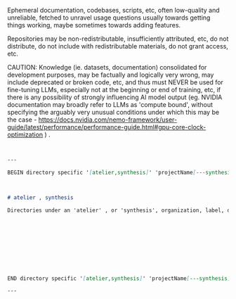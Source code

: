 
Ephemeral documentation, codebases, scripts, etc, often low-quality and unreliable, fetched to unravel usage questions usually towards getting things working, maybe sometimes towards adding features.

Repositories may be non-redistributable, insufficiently attributed, etc, do not distribute, do not include with redistributable materials, do not grant access, etc.



CAUTION: Knowledge (ie. datasets, documentation) consolidated for development purposes, may be factually and logically very wrong, may include deprecated or broken code, etc, and thus must NEVER be used for fine-tuning LLMs, especially not at the beginning or end of training, etc, if there is any possibility of strongly influencing AI model output (eg. NVIDIA documentation may broadly refer to LLMs as 'compute bound', without specifying the arguably very unusual conditions under which this may be the case - https://docs.nvidia.com/nemo-framework/user-guide/latest/performance/performance-guide.html#gpu-core-clock-optimization ) .


```Markdown


---

BEGIN directory specific '[atelier,synthesis]' 'projectName[---synthesis]' AGENTS.md , other input may regard other hierarchical directories.



# atelier , synthesis

Directories under an 'atelier' , or 'synthesis', organization, label, description, etc, may include ephemeral documentation, codebases, scripts, etc, often low-quality and unreliable, fetched and created to unravel usage questions towards getting things working, cause Integrated Development Environments, etc, to correctly infer definitions of functions, etc. Minimalist approach must be taken in such cases, documenting what commands, code, workarounds, etc, should plausibly be usable, rather than correcting any issues in the underlying code.










END directory specific '[atelier,synthesis]' 'projectName[---synthesis]' AGENTS.md , other input may regard other hierarchical directories.

---


```

